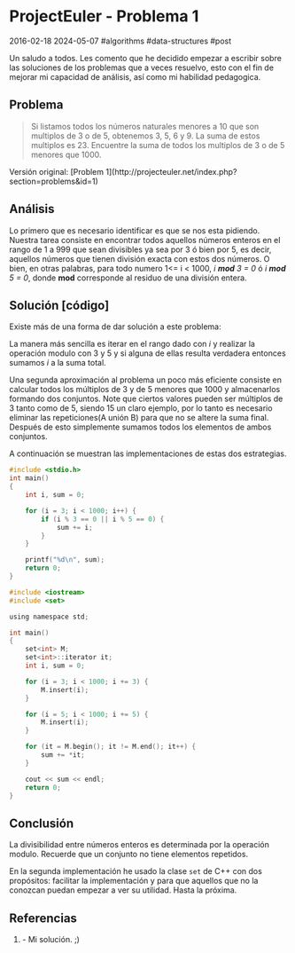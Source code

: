 <!-- vim: set spelllang=es_mx: -->

# ProjectEuler - Problema 1
2016-02-18 2024-05-07 #algorithms #data-structures #post

Un saludo a todos. Les comento que he decidido empezar a escribir sobre las soluciones de los problemas que a veces resuelvo, esto con el fin de mejorar mi capacidad de análisis, así como mi habilidad pedagogica.

## Problema

<blockquote>
  Si listamos todos los números naturales menores a 10 que son multiplos de 3 o de 5, obtenemos 3, 5, 6 y 9. La suma de estos multiplos es 23.
  Encuentre la suma de todos los multiplos de 3 o de 5 menores que 1000.
</blockquote>
Versión original: [Problem 1](http://projecteuler.net/index.php?section=problems&id=1)


## Análisis
<p>Lo primero que es necesario identificar  es que se  nos esta pidiendo. Nuestra tarea consiste en encontrar todos aquellos números enteros en el rango de 1 a 999 que sean divisibles ya sea por 3 ó bien por 5, es decir, aquellos números que tienen división exacta con estos dos números. O bien, en otras palabras, para todo numero 1<= i < 1000, <i>i <b>mod</b> 3 = 0</i> ó <i>i <b>mod</b> 5 = 0</i>, donde <b>mod</b> corresponde al residuo de una división entera.</p>

## Solución [código]
Existe más de una forma de dar solución a este problema:

<p>La manera más sencilla es iterar en el rango dado con <i>i</i> y realizar la operación modulo con 3 y 5 y si alguna de ellas resulta verdadera entonces sumamos <i>i</i> a la suma total.</p>

Una segunda aproximación al problema un poco más eficiente consiste en calcular todos los múltiplos de 3 y de 5 menores que 1000 y almacenarlos formando dos conjuntos. Note que ciertos valores pueden ser múltiplos de 3 tanto como de 5, siendo 15 un claro ejemplo, por lo tanto es necesario eliminar las repeticiones(A unión B) para que no se altere la suma final. Después de esto simplemente sumamos todos los elementos de ambos conjuntos.

A continuación se muestran las implementaciones de estas dos estrategias.


```c
#include <stdio.h>
int main()
{
    int i, sum = 0;

    for (i = 3; i < 1000; i++) {
        if (i % 3 == 0 || i % 5 == 0) {
            sum += i;
        }
    }

    printf("%d\n", sum);
    return 0;
}

```


```c
#include <iostream>
#include <set>

using namespace std;

int main()
{
    set<int> M;
    set<int>::iterator it;
    int i, sum = 0;

    for (i = 3; i < 1000; i += 3) {
        M.insert(i);
    }

    for (i = 5; i < 1000; i += 5) {
        M.insert(i);
    }

    for (it = M.begin(); it != M.end(); it++) {
        sum += *it;
    }

    cout << sum << endl;
    return 0;
}

```

## Conclusión

La divisibilidad entre números enteros es determinada por la operación modulo. Recuerde que un conjunto no tiene elementos repetidos.

En la segunda implementación he usado la clase `set` de C++ con dos propósitos: facilitar la implementación y para que aquellos que no la conozcan puedan empezar a ver su utilidad. Hasta la próxima.

## Referencias
<ol>
  <li>- Mi solución. ;)</li>
</ol>
